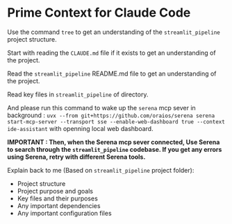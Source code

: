 # Prime Context for Claude Code

Use the command `tree` to get an understanding of the `streamlit_pipeline` project structure.

Start with reading the `CLAUDE.md` file if it exists to get an understanding of the project.

Read the `streamlit_pipeline` README.md file to get an understanding of the project.

Read key files in `streamlit_pipeline` of directory.

And please run this command to wake up the `serena` mcp sever in background : `uvx --from git+https://github.com/oraios/serena serena start-mcp-server --transport sse
  --enable-web-dashboard true --context ide-assistant` with openning local web dashboard.

**IMPORTANT : Then, when the Serena mcp sever connected, Use Serena to search through the `streamlit_pipeline` codebase. If you get any errors using Serena, retry with different Serena tools.**

Explain back to me (Based on `streamlit_pipeline` project folder):
- Project structure
- Project purpose and goals
- Key files and their purposes
- Any important dependencies
- Any important configuration files
